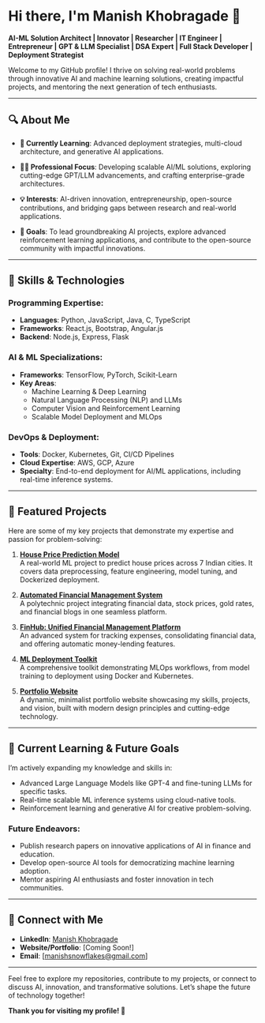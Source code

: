 # **Hi there, I'm Manish Khobragade 👋**

**AI-ML Solution Architect | Innovator | Researcher | IT Engineer | Entrepreneur | GPT & LLM Specialist | DSA Expert | Full Stack Developer | Deployment Strategist**

Welcome to my GitHub profile! I thrive on solving real-world problems through innovative AI and machine learning solutions, creating impactful projects, and mentoring the next generation of tech enthusiasts.

---

## 🔍 **About Me**
- **🌱 Currently Learning**: Advanced deployment strategies, multi-cloud architecture, and generative AI applications.
 
- **👨‍💻 Professional Focus**: Developing scalable AI/ML solutions, exploring cutting-edge GPT/LLM advancements, and crafting enterprise-grade architectures.
  
- **💡 Interests**: AI-driven innovation, entrepreneurship, open-source contributions, and bridging gaps between research and real-world applications.
  
- **🎯 Goals**: To lead groundbreaking AI projects, explore advanced reinforcement learning applications, and contribute to the open-source community with impactful innovations.

---

## 🚀 **Skills & Technologies**
### **Programming Expertise**:
- **Languages**: Python, JavaScript, Java, C, TypeScript  
- **Frameworks**: React.js, Bootstrap, Angular.js  
- **Backend**: Node.js, Express, Flask  

### **AI & ML Specializations**:
- **Frameworks**: TensorFlow, PyTorch, Scikit-Learn  
- **Key Areas**:  
  - Machine Learning & Deep Learning  
  - Natural Language Processing (NLP) and LLMs  
  - Computer Vision and Reinforcement Learning  
  - Scalable Model Deployment and MLOps  

### **DevOps & Deployment**:
- **Tools**: Docker, Kubernetes, Git, CI/CD Pipelines  
- **Cloud Expertise**: AWS, GCP, Azure  
- **Specialty**: End-to-end deployment for AI/ML applications, including real-time inference systems.  

---

## 📂 **Featured Projects**
Here are some of my key projects that demonstrate my expertise and passion for problem-solving:  

1. **[House Price Prediction Model](https://github.com/username/House-Price-Prediction)**  
   A real-world ML project to predict house prices across 7 Indian cities. It covers data preprocessing, feature engineering, model tuning, and Dockerized deployment.  

2. **[Automated Financial Management System](https://github.com/username/Automated-Financial-Management-System)**  
   A polytechnic project integrating financial data, stock prices, gold rates, and financial blogs in one seamless platform.  

3. **[FinHub: Unified Financial Management Platform](https://github.com/username/FinHub)**  
   An advanced system for tracking expenses, consolidating financial data, and offering automatic money-lending features.  

4. **[ML Deployment Toolkit](https://github.com/username/ML-Deployment-Toolkit)**  
   A comprehensive toolkit demonstrating MLOps workflows, from model training to deployment using Docker and Kubernetes.  

5. **[Portfolio Website](https://github.com/username/Portfolio)**  
   A dynamic, minimalist portfolio website showcasing my skills, projects, and vision, built with modern design principles and cutting-edge technology.  

---

## 🌟 **Current Learning & Future Goals**
I’m actively expanding my knowledge and skills in:  
- Advanced Large Language Models like GPT-4 and fine-tuning LLMs for specific tasks.  
- Real-time scalable ML inference systems using cloud-native tools.  
- Reinforcement learning and generative AI for creative problem-solving.  

### **Future Endeavors**:
- Publish research papers on innovative applications of AI in finance and education.  
- Develop open-source AI tools for democratizing machine learning adoption.  
- Mentor aspiring AI enthusiasts and foster innovation in tech communities.  

---

## 🤝 **Connect with Me**
- **LinkedIn**: [Manish Khobragade](https://www.linkedin.com/in/manishkhobragade-itengineer/)  
- **Website/Portfolio**: [Coming Soon!]  
- **Email**: [manishsnowflakes@gmail.com]  

---

Feel free to explore my repositories, contribute to my projects, or connect to discuss AI, innovation, and transformative solutions. Let’s shape the future of technology together!  

**Thank you for visiting my profile! 🙏**  
